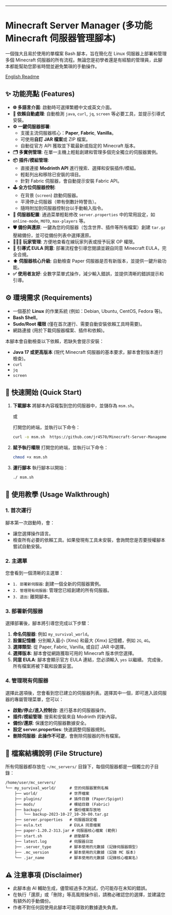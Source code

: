 ---

# Minecraft Server Manager (多功能 Minecraft 伺服器管理腳本)

一個強大且易於使用的單檔案 Bash 腳本，旨在簡化在 Linux 伺服器上部署和管理多個 Minecraft 伺服器的所有流程。無論您是初學者還是有經驗的管理員，此腳本都能幫助您節省時間並避免繁瑣的手動操作。

[English Readme](./README_EN.md) 

## ✨ 功能亮點 (Features)

*   **🌐 多語言介面**: 啟動時可選擇繁體中文或英文介面。
*   **🧩 依賴自動處理**: 自動檢測 `java`, `curl`, `jq`, `screen` 等必要工具，並提示引導式安裝。
*   **⚙️ 一鍵伺服器部署**:
    *   支援主流伺服器核心：**Paper**, **Fabric**, **Vanilla**。
    *   可使用**自訂 JAR 檔案**或 ZIP 檔案。
    *   自動從官方 API 獲取並下載最新或指定的 Minecraft 版本。
*   **🗂️ 多實例管理**: 在單一主機上輕鬆創建和管理多個完全獨立的伺服器實例。
*   **📦 插件/模組管理**:
    *   直接連接 **Modrinth API** 進行搜索、選擇和安裝插件/模組。
    *   輕鬆列出和移除已安裝的項目。
    *   針對 Fabric 伺服器，會自動提示安裝 Fabric API。
*   **🕹️ 全方位伺服器控制**:
    *   在背景 (`screen`) 啟動伺服器。
    *   平滑停止伺服器（帶有倒數計時警告）。
    *   隨時附加到伺服器控制台以手動輸入指令。
*   **🔧 伺服器配置**: 通過菜單輕鬆修改 `server.properties` 中的常用設定，如 `online-mode`, `MOTD`, `max-players` 等。
*   **🛡️ 備份與還原**: 一鍵為您的伺服器（包含世界、插件等所有檔案）創建 `tar.gz` 壓縮備份，並可從備份列表中選擇還原。
*   **🧑‍🤝‍🧑 玩家管理**: 方便地查看在線玩家列表或授予玩家 OP 權限。
*   **📜 引導式 EULA 同意**: 部署流程會引導您閱讀並親自同意 Minecraft EULA，完全合規。
*   **⬆️ 伺服器核心升級**: 自動檢查 Paper 伺服器是否有新版本，並提供一鍵升級功能。
*   **✅ 使用者友好**: 全數字菜單式操作，減少輸入錯誤，並提供清晰的錯誤提示和引導。

## ⚙️ 環境需求 (Requirements)

*   一個基於 **Linux** 的作業系統 (例如：Debian, Ubuntu, CentOS, Fedora 等)。
*   **Bash Shell**。
*   **Sudo/Root 權限** (僅在首次運行、需要自動安裝依賴工具時需要)。
*   網路連接 (用於下載伺服器檔案、插件和依賴)。

本腳本會自動檢查以下依賴，若缺失會提示安裝：
*   **Java 17 或更高版本** (現代 Minecraft 伺服器的基本要求，腳本會對版本進行檢查)。
*   `curl`
*   `jq`
*   `screen`

## 🚀 快速開始 (Quick Start)

1.  **下載腳本**
    將腳本內容複製到您的伺服器中，並儲存為 `msm.sh`。

    或
    
    打開您的終端，並執行以下命令：
    ```bash
    curl -o msm.sh  https://github.com/jr4570/Minecraft-Server-Management-Script/releases/download/MSM_V2.0/msm_v2.1.4.sh
    ```

3.  **賦予執行權限**
    打開您的終端，並執行以下命令：
    ```bash
    chmod +x msm.sh
    ```

4.  **運行腳本**
    執行腳本以開始：
    ```bash
    ./ msm.sh
    ```

## 📖 使用教學 (Usage Walkthrough)

### 1. 首次運行
腳本第一次啟動時，會：
*   讓您選擇操作語言。
*   檢查所有必要的依賴工具。如果發現有工具未安裝，會詢問您是否要授權腳本嘗試自動安裝。

### 2. 主選單
您會看到一個清晰的主選單：
*   `1. 部署新伺服器`: 創建一個全新的伺服器實例。
*   `2. 管理現有伺服器`: 管理您已經創建的所有伺服器。
*   `3. 退出`: 離開腳本。

### 3. 部署新伺服器
選擇部署後，腳本將引導您完成以下步驟：
1.  **命名伺服器**: 例如 `my_survival_world`。
2.  **設置記憶體**: 分別輸入最小 (Xms) 和最大 (Xmx) 記憶體，例如 `2G`, `4G`。
3.  **選擇類型**: 從 Paper, Fabric, Vanilla, 或自訂 JAR 中選擇。
4.  **選擇版本**: 腳本會從網路獲取可用的 Minecraft 版本供您選擇。
5.  **同意 EULA**: 腳本會顯示官方 EULA 連結，您必須輸入 `yes` 以繼續。
完成後，所有檔案將被下載和設置妥當。

### 4. 管理現有伺服器
選擇此選項後，您會看到您已建立的伺服器列表。選擇其中一個，即可進入該伺服器的專屬管理菜單，您可以：
*   **啟動/停止/進入控制台**: 進行基本的伺服器操作。
*   **插件/模組管理**: 搜索和安裝來自 Modrinth 的新內容。
*   **備份/還原**: 保護您的伺服器數據安全。
*   **設定 server.properties**: 快速調整伺服器規則。
*   **刪除伺服器**: **此操作不可逆**，會刪除伺服器的所有檔案。

## 📁 檔案結構說明 (File Structure)

所有伺服器都存放在 `~/mc_servers/` 目錄下，每個伺服器都是一個獨立的子目錄：

```
/home/user/mc_servers/
└── my_survival_world/      # 您的伺服器實例名稱
    ├── world/              # 世界檔案
    ├── plugins/            # 插件目錄 (Paper/Spigot)
    ├── mods/               # 模組目錄 (Fabric)
    ├── backups/            # 備份檔案存放地
    │   └── backup-2023-10-27_10-30-00.tar.gz
    ├── server.properties   # 伺服器設定檔
    ├── eula.txt            # EULA 同意檔案
    ├── paper-1.20.2-313.jar # 伺服器核心檔案 (範例)
    ├── start.sh            # 啟動腳本
    ├── latest.log          # 伺服器日誌
    ├── .server_type        # 腳本使用的元數據 (記錄伺服器類型)
    ├── .mc_version         # 腳本使用的元數據 (記錄 MC 版本)
    └── .jar_name           # 腳本使用的元數據 (記錄核心檔案名)
```

## ⚠️ 注意事項 (Disclaimer)

*   此腳本由 AI 輔助生成，儘管經過多次測試，仍可能存在未知的錯誤。
*   在執行「還原」或「刪除」等高風險操作前，請務必確認您的選擇，並建議您有額外的手動備份。
*   作者不對任何因使用此腳本可能導致的數據遺失負責。
